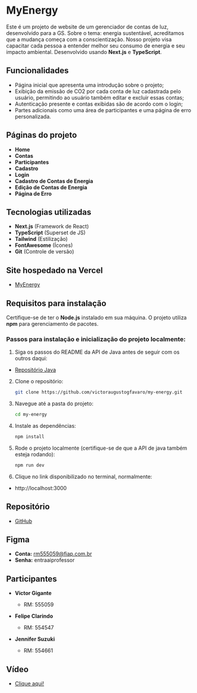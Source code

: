 # MyEnergy

Este é um projeto de website de um gerenciador de contas de luz, desenvolvido para a GS. Sobre o tema: energia sustentável, acreditamos que a mudança começa com a conscientização. Nosso projeto visa capacitar cada pessoa a entender melhor seu consumo de energia e seu impacto ambiental. Desenvolvido usando **Next.js** e **TypeScript**.

## Funcionalidades

- Página inicial que apresenta uma introdução sobre o projeto;
- Exibição da emissão de CO2 por cada conta de luz cadastrada pelo usuário, permitindo ao usuário também editar e excluir essas contas;
- Autenticação presente e contas exibidas são de acordo com o login;
- Partes adicionais como uma área de participantes e uma página de erro personalizada.

## Páginas do projeto

- **Home**
- **Contas**
- **Participantes**
- **Cadastro**
- **Login**
- **Cadastro de Contas de Energia**
- **Edição de Contas de Energia**
- **Página de Erro**

## Tecnologias utilizadas

- **Next.js** (Framework de React)
- **TypeScript** (Superset de JS)
- **Tailwind** (Estilização)
- **FontAwesome** (Ícones)
- **Git** (Controle de versão)

## Site hospedado na Vercel

- [MyEnergy](https://my-energy-v1.vercel.app/)

## Requisitos para instalação

Certifique-se de ter o **Node.js** instalado em sua máquina. O projeto utiliza **npm** para gerenciamento de pacotes.

### Passos para instalação e inicialização do projeto localmente:

1. Siga os passos do README da API de Java antes de seguir com os outros daqui:

- [Repositório Java](https://github.com/jenniesuzuki/myEnergy)

2. Clone o repositório:

   ```bash
   git clone https://github.com/victoraugustogfavaro/my-energy.git

   ```

3. Navegue até a pasta do projeto:

   ```bash
   cd my-energy

   ```

4. Instale as dependências:

   ```bash
   npm install

   ```

5. Rode o projeto localmente (certifique-se de que a API de java também esteja rodando):

   ```bash
   npm run dev

   ```

6. Clique no link disponibilizado no terminal, normalmente:

- http://localhost:3000

## Repositório

- [GitHub](https://github.com/victoraugustogfavaro/my-energy)

## Figma

- **Conta:** rm555059@fiap.com.br
- **Senha:** entraaiprofessor

## Participantes

- **Victor Gigante**

  - RM: 555059

- **Felipe Clarindo**

  - RM: 554547

- **Jennifer Suzuki**
  - RM: 554661

## Vídeo

- [Clique aqui!](https://www.loom.com/share/5fa7b0a8a981435a85bebbf71b58d091?sid=fa27c658-c6aa-41fd-acdf-118be94c2022)

